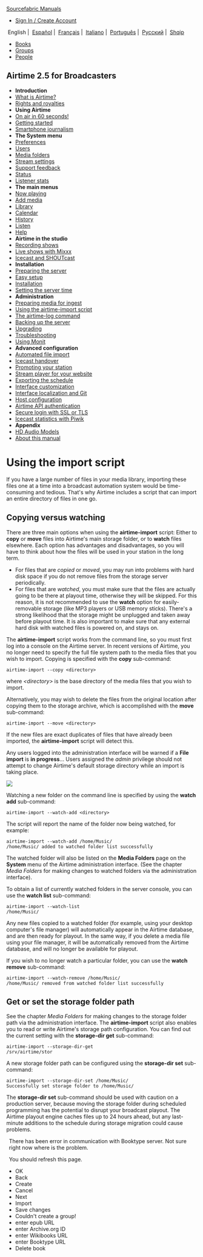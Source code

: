 [Sourcefabric Manuals](http://sourcefabric.booktype.pro/)

-   [Sign In / Create Account](http://sourcefabric.booktype.pro/accounts/signin/?redirect=/airtime-25-for-broadcasters/using-the-airtime-import-script/)

 English |  <a href="index.html#" class="langes">Español</a> |  <a href="index.html#" class="langfr">Français</a> |  <a href="index.html#" class="langit">Italiano</a> |  <a href="index.html#" class="langpt">Português</a> |  <a href="index.html#" class="langru">Русский</a> |  <a href="index.html#" class="langsq">Shqip</a>

-   [Books](http://sourcefabric.booktype.pro/list-books/)
-   [Groups](http://sourcefabric.booktype.pro/list-groups/)
-   [People](http://sourcefabric.booktype.pro/list-people/)

Airtime 2.5 for Broadcasters
----------------------------

-   **Introduction**
-   [What is Airtime?](../index.html)
-   [Rights and royalties](../rights-and-royalties/index.html)
-   **Using Airtime**
-   [On air in 60 seconds!](../on-air-in-60-seconds/index.html)
-   [Getting started](../getting-started/index.html)
-   [Smartphone journalism](../smartphone-journalism/index.html)
-   **The System menu**
-   [Preferences](../preferences/index.html)
-   [Users](../users/index.html)
-   [Media folders](../media-folders/index.html)
-   [Stream settings](../stream-settings/index.html)
-   [Support feedback](../support-feedback/index.html)
-   [Status](../status/index.html)
-   [Listener stats](../listener-stats/index.html)
-   **The main menus**
-   [Now playing](../now-playing/index.html)
-   [Add media](../add-media/index.html)
-   [Library](../library/index.html)
-   [Calendar](../calendar/index.html)
-   [History](../playout-history/index.html)
-   [Listen](../listen/index.html)
-   [Help](../help/index.html)
-   **Airtime in the studio**
-   [Recording shows](../recording-shows/index.html)
-   [Live shows with Mixxx](../live-shows-with-mixxx/index.html)
-   [Icecast and SHOUTcast](../icecast-and-shoutcast/index.html)
-   **Installation**
-   [Preparing the server](../preparing-the-server/index.html)
-   [Easy setup](../easy-setup/index.html)
-   [Installation](../install)
-   [Setting the server time](../setting-the-server-time/index.html)
-   **Administration**
-   [Preparing media for ingest](../preparing-media-for-ingest/index.html)
-   [Using the airtime-import script](index.html)
-   [The airtime-log command](../the-airtime-log-command/index.html)
-   [Backing up the server](../backing-up-the-server/index.html)
-   [Upgrading](../upgrading/index.html)
-   [Troubleshooting](../troubleshooting/index.html)
-   [Using Monit](../using-monit/index.html)
-   **Advanced configuration**
-   [Automated file import](../automated-file-import/index.html)
-   [Icecast handover](../icecast-handover/index.html)
-   [Promoting your station](../promoting-your-station/index.html)
-   [Stream player for your website](../stream-player-for-your-website/index.html)
-   [Exporting the schedule](../exporting-the-schedule/index.html)
-   [Interface customization](../interface-customization/index.html)
-   [Interface localization and Git](../interface-localization/index.html)
-   [Host configuration](../host-configuration/index.html)
-   [Airtime API authentication](../airtime-api-authentication/index.html)
-   [Secure login with SSL or TLS](../secure-login-with-ssl/index.html)
-   [Icecast statistics with Piwik](../icecast-statistics-with-piwik/index.html)
-   **Appendix**
-   [HD Audio Models](../hd-audio-models/index.html)
-   [About this manual](../about-this-manual/index.html)

Using the import script
=======================

If you have a large number of files in your media library, importing these files one at a time into a broadcast automation system would be time-consuming and tedious. That's why Airtime includes a script that can import an entire directory of files in one go.

Copying versus watching
-----------------------

There are three main options when using the **airtime-import** script: Either to **copy** or **move** files into Airtime's main storage folder, or to **watch** files elsewhere. Each option has advantages and disadvantages, so you will have to think about how the files will be used in your station in the long term.

-   For files that are *copied* or *moved*, you may run into problems with hard disk space if you do not remove files from the storage server periodically.
-   For files that are <span style="font-style: italic;">watched</span>, you must make sure that the files are actually going to be there at playout time, otherwise they will be skipped. For this reason, it is not recommended to use the **watch** option for easily-removable storage (like MP3 players or USB memory sticks). There's a strong likelihood that the storage might be unplugged and taken away before playout time. It is also important to make sure that any external hard disk with watched files is powered on, and stays on.

The **airtime-import** script works from the command line, so you must first log into a console on the Airtime server. In recent versions of Airtime, you no longer need to specify the full file system path to the media files that you wish to import. Copying is specified with the **copy** sub-command:

    airtime-import --copy <directory>

where *&lt;directory&gt;* is the base directory of the media files that you wish to import.

Alternatively, you may wish to delete the files from the original location after copying them to the storage archive, which is accomplished with the **move** sub-command:

    airtime-import --move <directory>

If the new files are exact duplicates of files that have already been imported, the **airtime-import** script will detect this.

Any users logged into the administration interface will be warned if a **File import** is **in progress**... Users assigned the *admin* privilege should not attempt to change Airtime's default storage directory while an import is taking place.

![](static/Screenshot463-File_import_in_progress.png)

Watching a new folder on the command line is specified by using the **watch add** sub-command:

    airtime-import --watch-add <directory>

The script will report the name of the folder now being watched, for example:

    airtime-import --watch-add /home/Music/
    /home/Music/ added to watched folder list successfully

The watched folder will also be listed on the **Media Folders** page on the **System** menu of the Airtime administration interface. (See the chapter *Media Folders* for making changes to watched folders via the administration interface).

To obtain a list of currently watched folders in the server console, you can use the **watch list** sub-command:

    airtime-import --watch-list
    /home/Music/

Any new files copied to a watched folder (for example, using your desktop computer's file manager) will automatically appear in the Airtime database, and are then ready for playout. In the same way, if you delete a media file using your file manager, it will be automatically removed from the Airtime database, and will no longer be available for playout.

If you wish to no longer watch a particular folder, you can use the **watch remove** sub-command:

    airtime-import --watch-remove /home/Music/
    /home/Music/ removed from watched folder list successfully 

Get or set the storage folder path
----------------------------------

See the chapter *Media Folders* for making changes to the storage folder path via the administration interface. The **airtime-import** script also enables you to read or write Airtime's storage path configuration. You can find out the current setting with the **storage-dir get** sub-command:

    airtime-import --storage-dir-get
    /srv/airtime/stor

A new storage folder path can be configured using the **storage-dir set** sub-command:

    airtime-import --storage-dir-set /home/Music/
    Successfully set storage folder to /home/Music/

The **storage-dir set** sub-command should be used with caution on a production server, because moving the storage folder during scheduled programming has the potential to disrupt your broadcast playout. The Airtime playout engine caches files up to 24 hours ahead, but any last-minute additions to the schedule during storage migration could cause problems.

<span class="ui-icon ui-icon-circle-check" style="float:left; margin:0 7px 50px 0;"></span> There has been error in communication with Booktype server. Not sure right now where is the problem.

You should refresh this page.

-   OK
-   Back
-   Create
-   Cancel
-   Next
-   Import
-   Save changes
-   Couldn't create a group!
-   enter epub URL
-   enter Archive.org ID
-   enter Wikibooks URL
-   enter Booktype URL
-   Delete book

